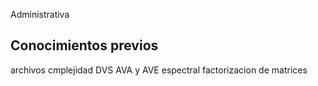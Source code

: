 Administrativa
## Conocimientos previos
archivos 
cmplejidad
DVS
AVA y AVE
espectral
factorizacion de matrices